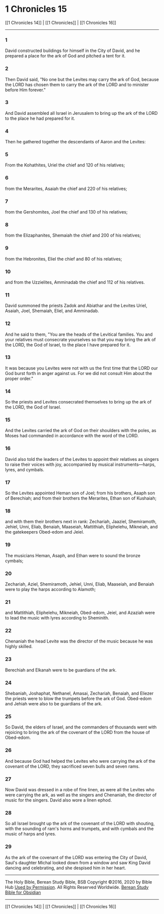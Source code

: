 # 1 Chronicles 15

[[1 Chronicles 14]] | [[1 Chronicles]] | [[1 Chronicles 16]]

---

### 1
David constructed buildings for himself in the City of David, and he prepared a place for the ark of God and pitched a tent for it.

### 2
Then David said, "No one but the Levites may carry the ark of God, because the LORD has chosen them to carry the ark of the LORD and to minister before Him forever."

### 3
And David assembled all Israel in Jerusalem to bring up the ark of the LORD to the place he had prepared for it.

### 4
Then he gathered together the descendants of Aaron and the Levites:

### 5
From the Kohathites, Uriel the chief and 120 of his relatives;

### 6
from the Merarites, Asaiah the chief and 220 of his relatives;

### 7
from the Gershomites, Joel the chief and 130 of his relatives;

### 8
from the Elizaphanites, Shemaiah the chief and 200 of his relatives;

### 9
from the Hebronites, Eliel the chief and 80 of his relatives;

### 10
and from the Uzzielites, Amminadab the chief and 112 of his relatives.

### 11
David summoned the priests Zadok and Abiathar and the Levites Uriel, Asaiah, Joel, Shemaiah, Eliel, and Amminadab.

### 12
And he said to them, "You are the heads of the Levitical families. You and your relatives must consecrate yourselves so that you may bring the ark of the LORD, the God of Israel, to the place I have prepared for it.

### 13
It was because you Levites were not with us the first time that the LORD our God burst forth in anger against us. For we did not consult Him about the proper order."

### 14
So the priests and Levites consecrated themselves to bring up the ark of the LORD, the God of Israel.

### 15
And the Levites carried the ark of God on their shoulders with the poles, as Moses had commanded in accordance with the word of the LORD.

### 16
David also told the leaders of the Levites to appoint their relatives as singers to raise their voices with joy, accompanied by musical instruments—harps, lyres, and cymbals.

### 17
So the Levites appointed Heman son of Joel; from his brothers, Asaph son of Berechiah; and from their brothers the Merarites, Ethan son of Kushaiah;

### 18
and with them their brothers next in rank: Zechariah, Jaaziel, Shemiramoth, Jehiel, Unni, Eliab, Benaiah, Maaseiah, Mattithiah, Eliphelehu, Mikneiah, and the gatekeepers Obed-edom and Jeiel.

### 19
The musicians Heman, Asaph, and Ethan were to sound the bronze cymbals;

### 20
Zechariah, Aziel, Shemiramoth, Jehiel, Unni, Eliab, Maaseiah, and Benaiah were to play the harps according to Alamoth;

### 21
and Mattithiah, Eliphelehu, Mikneiah, Obed-edom, Jeiel, and Azaziah were to lead the music with lyres according to Sheminith.

### 22
Chenaniah the head Levite was the director of the music because he was highly skilled.

### 23
Berechiah and Elkanah were to be guardians of the ark.

### 24
Shebaniah, Joshaphat, Nethanel, Amasai, Zechariah, Benaiah, and Eliezer the priests were to blow the trumpets before the ark of God. Obed-edom and Jehiah were also to be guardians of the ark.

### 25
So David, the elders of Israel, and the commanders of thousands went with rejoicing to bring the ark of the covenant of the LORD from the house of Obed-edom.

### 26
And because God had helped the Levites who were carrying the ark of the covenant of the LORD, they sacrificed seven bulls and seven rams.

### 27
Now David was dressed in a robe of fine linen, as were all the Levites who were carrying the ark, as well as the singers and Chenaniah, the director of music for the singers. David also wore a linen ephod.

### 28
So all Israel brought up the ark of the covenant of the LORD with shouting, with the sounding of ram's horns and trumpets, and with cymbals and the music of harps and lyres.

### 29
As the ark of the covenant of the LORD was entering the City of David, Saul's daughter Michal looked down from a window and saw King David dancing and celebrating, and she despised him in her heart.

---

The Holy Bible, Berean Study Bible, BSB
Copyright ©2016, 2020 by Bible Hub
[Used by Permission](https://berean.bible/terms.htm). All Rights Reserved Worldwide.
[Berean Study Bible for Obsidian](https://github.com/gapmiss/berean-study-bible-for-obsidian)

---

[[1 Chronicles 14]] | [[1 Chronicles]] | [[1 Chronicles 16]]

